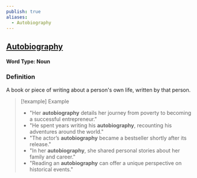 ```yaml
---
publish: true
aliases:
  - Autobiography
---
```


## [Autobiography](https://dictionary.cambridge.org/dictionary/english/autobiography)
#### Word Type: Noun

### Definition
A book or piece of writing about a person's own life, written by that person.

> [!example] Example
> 
> - "Her **autobiography** details her journey from poverty to becoming a successful entrepreneur."
> - "He spent years writing his **autobiography**, recounting his adventures around the world."
> - "The actor’s **autobiography** became a bestseller shortly after its release."
> - "In her **autobiography**, she shared personal stories about her family and career."
> - "Reading an **autobiography** can offer a unique perspective on historical events."
